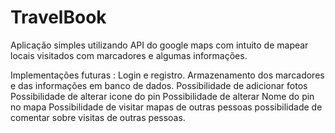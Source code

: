 # TravelBook
Aplicação simples utilizando API do google maps com intuito de mapear locais visitados com marcadores e algumas informações.


Implementações futuras : Login e registro.
                         Armazenamento dos marcadores e das informações em banco de dados.
                         Possibilidade de adicionar fotos 
                         Possibilidade de alterar icone do pin
                         Possibilidade de alterar Nome do pin no mapa
                         Possibilidade de visitar mapas de outras pessoas
                         possibilidade de comentar sobre visitas de outras pessoas.
                         
                          
